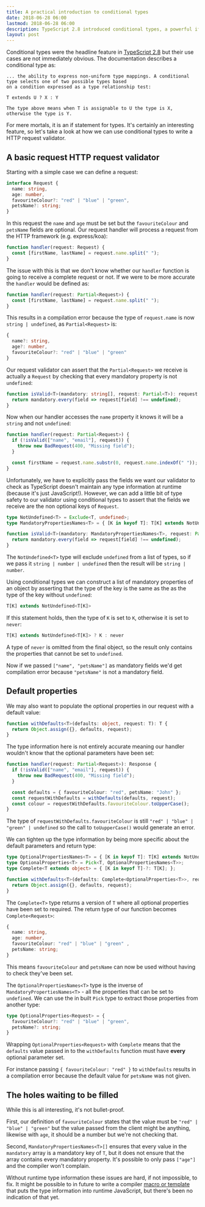 ```yaml
---
title: A practical introduction to conditional types
date: 2018-06-28 06:00
lastmod: 2018-06-28 06:00
description: TypeScript 2.8 introduced conditional types, a powerful if esoteric feature.
layout: post
---
```


Conditional types were the headline feature in [TypeScript 2.8](https://www.typescriptlang.org/docs/handbook/release-notes/typescript-2-8.html) but their use cases are not immediately obvious. The documentation describes a conditional type as:
```
... the ability to express non-uniform type mappings. A conditional type selects one of two possible types based
on a condition expressed as a type relationship test:

T extends U ? X : Y

The type above means when T is assignable to U the type is X, otherwise the type is Y.
```

For mere mortals, it is an if statement for types. It's certainly an interesting feature, so let's take a look at how we can use conditional types to write a HTTP request validator.

## A basic request HTTP request validator

Starting with a simple case we can define a request:

```typescript
interface Request {
  name: string,
  age: number,
  favouriteColour?: "red" | "blue" | "green",
  petsName?: string;
}
```

In this request the `name` and `age` must be set but the `favouriteColour` and `petsName` fields are optional. Our request handler will process a request from the HTTP framework (e.g. express/koa):

```typescript
function handler(request: Request) {
  const [firstName, lastName] = request.name.split(" ");
}
```

The issue with this is that we don't know whether our `handler` function is going to receive a complete request or not. If we were to be more accurate the `handler` would be defined as:

```typescript
function handler(request: Partial<Request>) {
  const [firstName, lastName] = request.name.split(" ");
}
```

This results in a compilation error because the type of `request.name` is now `string | undefined`, as `Partial<Request>` is:

```typescript
{
  name?: string,
  age?: number,
  favouriteColour?: "red" | "blue" | "green"
}
```

Our request validator can assert that the `Partial<Request>` we receive is actually a `Request` by checking that every mandatory property is not `undefined`:

```typescript
function isValid<T>(mandatory: string[], request: Partial<T>): request is T {
  return mandatory.every(field => request[field] !== undefined);
}
```

Now when our handler accesses the `name` property it knows it will be a `string` and not `undefined`:

```typescript
function handler(request: Partial<Request>) {
  if (!isValid(["name", "email"], request)) {
    throw new BadRequest(400, "Missing field");    
  }

  const firstName = request.name.substr(0, request.name.indexOf(" "));
}
```

Unfortunately, we have to explicitly pass the fields we want our validator to check as TypeScript doesn't maintain any type information at runtime (because it's just JavaScript!). However, we can add a little bit of type safety to our validator using conditional types to assert that the fields we receive are the non optional keys of `Request`.

```typescript
type NotUndefined<T> = Exclude<T, undefined>;
type MandatoryPropertiesNames<T> = { [K in keyof T]: T[K] extends NotUndefined<T[K]> ? K : never }[keyof T];

function isValid<T>(mandatory: MandatoryPropertiesNames<T>, request: Partial<T>): request is T {
  return mandatory.every(field => request[field] !== undefined);
}
```

The `NotUndefined<T>` type will exclude `undefined` from a list of types, so if we pass it `string | number | undefined` then the result will be `string | number`.

Using conditional types we can construct a list of mandatory properties of an object by asserting that the type of the key is the same as the as the type of the key without `undefined`:

```typescript
T[K] extends NotUndefined<T[K]>
```

If this statement holds, then the type of `K` is set to `K`, otherwise it is set to `never`:

```typescript
T[K] extends NotUndefined<T[K]> ? K : never
```

A type of `never` is omitted from the final object, so the result only contains the properties that cannot be set to `undefined`.

Now if we passed `["name", "petsName"]` as mandatory fields we'd get compilation error because `"petsName"` is not a mandatory field.

## Default properties

We may also want to populate the optional properties in our request with a default value:

```typescript
function withDefaults<T>(defaults: object, request: T): T {
  return Object.assign({}, defaults, request);
}
```

The type information here is not entirely accurate meaning our handler wouldn't know that the optional parameters have been set:

```typescript
function handler(request: Partial<Request>): Response {
  if (!isValid(["name", "email"], request)) {
    throw new BadRequest(400, "Missing field");    
  }

  const defaults = { favouriteColour: "red", petsName: "John" };
  const requestWithDefaults = withDefaults(defaults, request);
  const colour = requestWithDefaults.favouriteColour.toUpperCase();
}
```

The type of `requestWithDefaults.favouriteColour` is still `"red" | "blue" | "green" | undefined` so the call to `toUupperCase()` would generate an error.

We can tighten up the type information by being more specific about the default parameters and return type:

```typescript
type OptionalPropertiesNames<T> = { [K in keyof T]: T[K] extends NotUndefined<T[K]> ? never : K }[keyof T];
type OptionalProperties<T> = Pick<T, OptionalPropertiesNames<T>>;
type Complete<T extends object> = { [K in keyof T]-?: T[K]; };

function withDefaults<T>(defaults: Complete<OptionalProperties<T>>, request: T): Complete<T> {
  return Object.assign({}, defaults, request);
}
```

The `Complete<T>` type returns a version of `T` where all optional properties have been set to required. The return type of our function becomes `Complete<Request>`:

```typescript
{
  name: string,
  age: number,
  favouriteColour: "red" | "blue" | "green" ,
  petsName: string;
}
```

This means `favouriteColour` and `petsName` can now be used without having to check they've been set.

The `OptionalPropertiesNames<T>` type is the inverse of `MandatoryPropertiesNames<T>` - all the properties that can be set to `undefined`. We can use the in built `Pick` type to extract those properties from another type:

```typescript
type OptionalProperties<Request> = {
  favouriteColour?: "red" | "blue" | "green",
  petsName?: string;
}
```

Wrapping `OptionalProperties<Request>` with `Complete` means that the `defaults` value passed in to the `withDefaults` function must have **every** optional parameter set.

For instance passing `{ favouriteColour: "red" }` to `withDefaults` results in a compilation error because the default value for `petsName` was not given.

## The holes waiting to be filled

While this is all interesting, it's not bullet-proof.

First, our definition of `favouriteColour` states that the value must be `"red" | "blue" | "green"` but the value passed from the client might be anything, likewise with `age`, it should be a number but we're not checking that.

Second, `MandatoryPropertiesNames<T>[]` ensures that every value in the `mandatory` array is a mandatory key of `T`, but it does not ensure that the array contains every mandatory property. It's possible to only pass `["age"]` and the compiler won't complain.

Without runtime type information these issues are hard, if not impossible, to fix. It might be possible to in future to write a compiler [macro or template](https://github.com/Microsoft/TypeScript/issues/14419) that puts the type information into runtime JavaScript, but there's been no indication of that yet.
